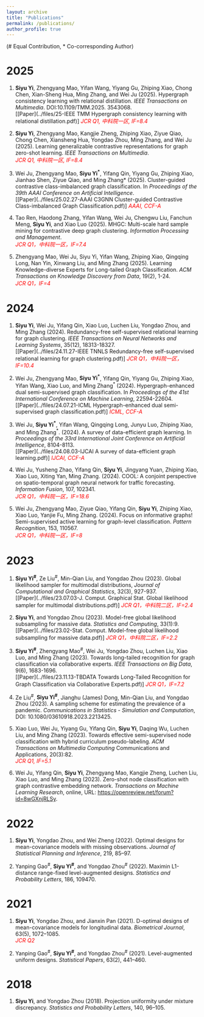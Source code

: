 ```yaml
---
layout: archive
title: "Publications"
permalink: /publications/
author_profile: true
---
```


<!-- You can also find my articles on <u><a href="https://scholar.google.com/citations?user=pppQSXgAAAAJ&hl=en">my Google Scholar profile</a>.</u> -->
(\# Equal Contribution, \* Co-corresponding Author)

2025
====
1.  **Siyu Yi**, Zhengyang Mao, Yifan Wang, Yiyang Gu, Zhiping Xiao, Chong Chen, Xian-Sheng Hua, Ming Zhang, and Wei Ju (2025). Hypergraph consistency learning with relational distillation. *IEEE Transactions on Multimedia*. DOI:10.1109/TMM.2025. 3543068. <br>
[[Paper](../files/25-IEEE TMM Hypergraph consistency learning with relational distillation.pdf)] *<span style="color:red">JCR Q1, 中科院一区, IF=8.4</span>*

1.  **Siyu Yi**, Zhengyang Mao, Kangjie Zheng, Zhiping Xiao, Ziyue Qiao, Chong Chen, Xiansheng Hua, Yongdao Zhou, Ming Zhang, and Wei Ju (2025). Learning generalizable contrastive representations for graph zero-shot learning. *IEEE Transactions on Multimedia*.  <br>
*<span style="color:red">JCR Q1, 中科院一区, IF=8.4</span>*

1.  Wei Ju, Zhengyang Mao, **Siyu Yi<sup>\*</sup>**, Yifang Qin, Yiyang Gu, Zhiping Xiao, Jianhao Shen, Ziyue Qiao, and Ming Zhang* (2025). Cluster-guided contrastive class-imbalanced graph classification. In *Proceedings of the 39th AAAI Conference on Artificial Intelligence*. <br>
[[Paper](../files/25.02.27-AAAI C3GNN Cluster-guided Contrastive Class-imbalanced Graph Classification.pdf)] *<span style="color:red">AAAI, CCF-A</span>*

1.  Tao Ren, Haodong Zhang, Yifan Wang, Wei Ju, Chengwu Liu, Fanchun Meng, **Siyu Yi**, and Xiao Luo (2025). MHGC: Multi-scale hard sample mining for contrastive deep graph clustering. *Information Processing and Management*. <br>
*<span style="color:red">JCR Q1，中科院一区，IF=7.4</span>*

1.  Zhengyang Mao, Wei Ju, Siyu Yi, Yifan Wang, Zhiping Xiao, Qingqing Long, Nan Yin, Xinwang Liu, and Ming Zhang (2025). Learning Knowledge-diverse Experts for Long-tailed Graph Classification. *ACM Transactions on Knowledge Discovery from Data*, 19(2), 1-24. <br>
*<span style="color:red">JCR Q1，IF=4</span>*


2024
====
1.  **Siyu Yi**, Wei Ju, Yifang Qin, Xiao Luo, Luchen Liu, Yongdao Zhou, and Ming Zhang (2024). Redundancy-free self-supervised relational learning for graph clustering. *IEEE Transactions on Neural Networks and Learning Systems*, 35(12), 18313-18327. <br>
[[Paper](../files/24.11.27-IEEE TNNLS Redundancy-free self-supervised relational learning for graph clustering.pdf)] *<span style="color:red">JCR Q1，中科院一区，IF=10.4</span>*

1.  Wei Ju, Zhengyang Mao, **Siyu Yi<sup>\*</sup>**, Yifang Qin, Yiyang Gu, Zhiping Xiao, Yifan Wang, Xiao Luo, and Ming Zhang<sup>\*</sup> (2024). Hypergraph-enhanced dual semi-supervised graph classification. In *Proceedings of the 41st International Conference on Machine Learning*, 22594-22604. <br>
[[Paper](../files/24.07.21-ICML Hypergraph-enhanced dual semi-supervised graph classification.pdf)] *<span style="color:red">ICML, CCF-A</span>*

1.  Wei Ju, **Siyu Yi<sup>\*</sup>**, Yifan Wang, Qingqing Long, Junyu Luo, Zhiping Xiao, and Ming Zhang<sup>\*</sup>. (2024). A survey of data-efficient graph learning. In *Proceedings of the 33rd International Joint Conference on Artificial Intelligence*, 8104-8113. <br>
[[Paper](../files/24.08.03-IJCAI A survey of data-efficient graph learning.pdf)] *<span style="color:red">IJCAI, CCF-A</span>*

1.	Wei Ju, Yusheng Zhao, Yifang Qin, **Siyu Yi**, Jingyang Yuan, Zhiping Xiao, Xiao Luo, Xiting Yan, Ming Zhang. (2024). COOL: A conjoint perspective on spatio-temporal graph neural network for traffic forecasting. *Information Fusion*, 107, 102341. <br>
*<span style="color:red">JCR Q1，中科院一区，IF=18.6</span>*

1.	Wei Ju, Zhengyang Mao, Ziyue Qiao, Yifang Qin, **Siyu Yi**, Zhiping Xiao, Xiao Luo, Yanjie Fu, Ming Zhang. (2024). Focus on informative graphs! Semi-supervised active learning for graph-level classification. *Pattern Recognition*, 153, 110567. <br>
*<span style="color:red">JCR Q1，中科院一区，IF=8</span>*


2023
====
1.  **Siyu Yi<sup>\#</sup>**, Ze Liu<sup>\#</sup>, Min-Qian Liu, and Yongdao Zhou (2023). Global likelihood sampler for multimodal distributions, *Journal of Computational and Graphical Statistics*, 32(3), 927-937. <br>
[[Paper](../files/23.07.03-J. Comput. Graphical Stat. Global likelihood sampler for multimodal distributions.pdf)] *<span style="color:red">JCR Q1，中科院二区，IF=2.4</span>*

1.  **Siyu Yi**, and Yongdao Zhou (2023). Model-free global likelihood subsampling for massive data. *Statistics and Computing*, 33(1):9. <br>
[[Paper](../files/23.02-Stat. Comput. Model-free global likelihood subsampling for massive data.pdf)] *<span style="color:red">JCR Q1，中科院二区，IF=2.2</span>*

1.  **Siyu Yi<sup>\#</sup>**, Zhengyang Mao<sup>\#</sup>, Wei Ju, Yongdao Zhou, Luchen Liu, Xiao Luo, and Ming Zhang (2023). Towards long-tailed recognition for graph classification via collaborative experts. *IEEE Transactions on Big Data*, 9(6), 1683-1696.  <br>
[[Paper](../files/23.11.13-TBDATA Towards Long-Tailed Recognition for Graph Classification via Collaborative Experts.pdf)] *<span style="color:red">JCR Q1，IF=7.2</span>*

1.	Ze Liu<sup>\#</sup>, **Siyu Yi<sup>\#</sup>**, Jianghu (James) Dong, Min-Qian Liu, and Yongdao Zhou (2023). A sampling scheme for estimating the prevalence of a pandemic. *Communications in Statistics - Simulation and Computation*, DOI: 10.1080/03610918.2023.2213425.

1.	Xiao Luo, Wei Ju, Yiyang Gu, Yifang Qin, **Siyu Yi**, Daqing Wu, Luchen Liu, and Ming Zhang (2023). Towards effective semi-supervised node classification with hybrid curriculum pseudo-labeling. *ACM Transactions on Multimedia Computing* Communications and Applications, 20(3):82. <br>
*<span style="color:red">JCR Q1, IF=5.1</span>*

1.	Wei Ju, Yifang Qin, **Siyu Yi**, Zhengyang Mao, Kangjie Zheng, Luchen Liu, Xiao Luo, and Ming Zhang (2023). Zero-shot node classification with graph contrastive embedding network. *Transactions on Machine Learning Research*, online, URL: https://openreview.net/forum?id=8wGXnjRLSy.


2022
====
1.	**Siyu Yi**, Yongdao Zhou, and Wei Zheng (2022). Optimal designs for mean-covariance models with missing observations. *Journal of Statistical Planning and Inference*, 219, 85–97.

1.	Yanping Gao<sup>\#</sup>, **Siyu Yi<sup>\#</sup>**, and Yongdao Zhou<sup>\#</sup> (2022). Maximin L1-distance range-fixed level-augmented designs. *Statistics and Probability Letters*, 186, 109470.


2021
====
1.	**Siyu Yi**, Yongdao Zhou, and Jianxin Pan (2021). D-optimal designs of mean-covariance models for longitudinal data. *Biometrical Journal*, 63(5), 1072–1085. <br>
*<span style="color:red">JCR Q2</span>*

1.	Yanping Gao<sup>\#</sup>, **Siyu Yi<sup>\#</sup>**, and Yongdao Zhou<sup>\#</sup> (2021). Level-augmented uniform designs. *Statistical Papers*, 63(2), 441–460.


2018
====
1.	**Siyu Yi**, and Yongdao Zhou (2018). Projection uniformity under mixture discrepancy. *Statistics and Probability Letters*, 140, 96–105.





